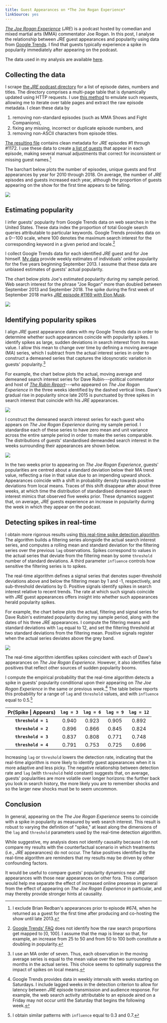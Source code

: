 ```yaml
---
title: Guest Appearances on *The Joe Rogan Experience*
linkSource: yes
---
```


[*The Joe Rogan Experience*](https://www.joerogan.com/#jre-section) (*JRE*) is a podcast hosted by comedian and mixed martial arts (MMA) commentator Joe Rogan.
In this post, I analyse the relationship between *JRE* guest appearances and popularity using data from [Google Trends](https://trends.google.com/trends).
I find that guests typically experience a spike in popularity immediately after appearing on the podcast.

The data used in my analysis are available [here](https://github.com/bldavies/jre-guests).

## Collecting the data

I scrape [the *JRE* podcast directory](http://podcasts.joerogan.net) for a list of episode dates, numbers and titles.
The directory comprises a multi-page table that is dynamically updated using HTTP requests.
I use [this method](https://stackoverflow.com/a/46311833) to emulate such requests, allowing me to iterate over table pages and extract the raw episode metadata.
I clean these data by 

1. removing non-standard episodes (such as MMA Shows and Fight Companions),
2. fixing any missing, incorrect or duplicate episode numbers, and
3. removing non-ASCII characters from episode titles.

[The resulting file](https://github.com/bldavies/jre-guests/blob/master/data/episodes.csv) contains clean metadata for *JRE* episodes #1 through #1172.
I use these data to create [a list of guests](https://github.com/bldavies/jre-guests/blob/master/data/guests.csv) that appear in each episode, making several manual adjustments that correct for inconsistent or missing guest names.[^redban]

The barchart below plots the number of episodes, unique guests and first appearances by year for 2010 through 2018.
On average, the number of *JRE* episodes and guests increased each year, although the proportion of guests appearing on the show for the first time appears to be falling.

![](figures/annual-counts-1.svg)

## Estimating popularity

I infer guests' popularity from Google Trends data on web searches in the United States.
These data index the proportion of total Google search queries attributable to particular keywords.
Google Trends provides data on a 0--100 scale, where 100 denotes the maximum search interest for the corresponding keyword in a given period and locale.[^trends-map]

I collect Google Trends data for each identified *JRE* guest and for Joe himself.
[My data](https://github.com/bldavies/jre-guests/blob/master/data/popularity.csv) provide weekly estimates of individuals' online popularity for the five years beginning September 2013.
I assume that these data are unbiased estimates of guests' actual popularity.

The chart below plots Joe's estimated popularity during my sample period.
Web search interest for the phrase "Joe Rogan" more than doubled between September 2013 and September 2018.
The spike during the first week of September 2018 marks [*JRE* episode #1169 with Elon Musk](https://www.youtube.com/watch?v=ycPr5-27vSI).

![](figures/joe-rogan-popularity-1.svg)

## Identifying popularity spikes

I align *JRE* guest appearance dates with my Google Trends data in order to determine whether such appearances coincide with popularity spikes.
I identify spikes as large, sudden deviations in search interest from its mean value.
I allow this mean to change over time by defining a moving average (MA) series, which I subtract from the actual interest series in order to construct a demeaned series that captures the idosyncratic variation in guests' popularity.[^ma-order]

For example, the chart below plots the actual, moving average and demeaned search interest series for Dave Rubin---political commentator and host of [*The Rubin Report*](https://www.rubinreport.com)---who appeared on *The Joe Rogan Experience* in the three weeks identified by the dashed vertical lines.
Dave's gradual rise in popularity since late 2015 is punctuated by three spikes in search interest that coincide with his *JRE* appearances.

![](figures/dave-rubin-popularity-1.svg)

I construct the demeaned search interest series for each guest who appears on *The Joe Rogan Experience* during my sample period.
I standardise each of these series to have zero mean and unit variance across the entire sample period in order to make the series comparable.
The distributions of guests' standardised demeanded search interest in the weeks surrounding their appearances are shown below.

![](figures/densities-1.svg)

In the two weeks prior to appearing on *The Joe Rogan Experience*, guests' popularities are centred about a standard deviation below their MA trend value, reflecting a rise in that value due to an impending upward shock.
Appearances coincide with a shift in probability density towards positive deviations from local means.
Traces of this shift disappear after about three weeks, at which time the distribution of standardised demeaned search interest mimics that observed five weeks prior.
These dynamics suggest that, on average, *JRE* guests experience an increase in popularity during the week in which they appear on the podcast.

## Detecting spikes in real-time

I obtain more rigorous results using [this real-time spike detection algorithm](https://stackoverflow.com/questions/22583391/peak-signal-detection-in-realtime-timeseries-data/22640362#22640362).
The algorithm builds a filtering series alongside the actual search interest series, and computes a rolling mean and standard deviation for the filtering series over the previous `lag` observations.
Spikes correspond to values in the actual series that deviate from the filtering mean by some `threshold` number of standard deviations.
A third parameter `influence` controls how sensitive the filtering series is to spikes.

The real-time algorithm defines a signal series that denotes super-threshold deviations above and below the filtering mean by 1 and -1, respectively, and sub-threshold deviations by 0.
Positive signals identify spikes in search interest relative to recent trends.
The rate at which such signals coincide with *JRE* guest appearances offers insight into whether such appearances herald popularity spikes.

For example, the chart below plots the actual, filtering and signal series for Dave Rubin's estimated popularity during my sample period, along with the dates of his three *JRE* appearances.
I compute the filtering means and standard deviations with `lag` equal to 12, and set the filtering threshold at two standard deviations from the filtering mean.
Positive signals register when the actual series deviates above the grey band.

![](figures/dave-rubin-signal-1.svg)

The real-time algorithm identifies spikes coincident with each of Dave's appearances on *The Joe Rogan Experience*.
However, it also identifies false positives that reflect other sources of sudden popularity booms.

I compute the empirical probability that the real-time algorithm detects a spike in guests' popularity conditional upon their appearing on *The Joe Rogan Experience* in the same or previous week.[^lagged-signal]
The table below reports this probability for a range of `lag` and `threshold` values, and with `influence` equal to 0.5.[^influence-choice]

| Pr(Spike &#124; Appears) | `lag = 3` | `lag = 6` | `lag = 9` | `lag = 12` |
|:------------------------:|:---------:|:---------:|:---------:|:----------:|
|   **`threshold = 1`**    |   0.940   |   0.923   |   0.905   |   0.892    |
|   **`threshold = 2`**    |   0.896   |   0.866   |   0.845   |   0.824    |
|   **`threshold = 3`**    |   0.837   |   0.808   |   0.771   |   0.748    |
|   **`threshold = 4`**    |   0.791   |   0.753   |   0.725   |   0.696    |

Increasing `lag` or `threshold` lowers the detection rate, indicating that the real-time algorithm is more likely to identify guest appearances when it is more adaptive and less picky.
The negative relationship between detection rate and `lag` (with `threshold` held constant) suggests that, on average, guests' popularities are more volatile over longer horizons: the further back you look in search history, the more likely you are to remember shocks and so the larger new shocks must be to seem uncommon.

## Conclusion

In general, appearing on the *The Joe Rogan Experience* seems to coincide with a spike in popularity as measured by web search interest.
This result is robust to varying the definition of "spike," at least along the dimensions of the `lag` and `threshold` parameters used by the real-time detection algorithm.

While suggestive, my analysis does not identify causality because I do not compare my results with the counterfactual scenario in which treatments (i.e., *JRE* appearances) do not occur.
The false positives identified by the real-time algorithm are reminders that my results may be driven by other confounding factors.

It would be useful to compare guests' popularity dynamics near *JRE* appearances with those near appearances on other fora.
This comparison would help me separate the effect of increased online presense in general from the effect of appearing on *The Joe Rogan Experience* in particular, and may thereby provide stronger hints at causality.

[^redban]: I exclude Brian Redban's appearances prior to episode #674, when he returned as a guest for the first time after producing and co-hosting the show until late 2013.

[^trends-map]: [Google Trends' FAQ](https://support.google.com/trends/answer/4365533?hl=en&ref_topic=6248052) does not identify how the raw search proportions get mapped to [0, 100]. I assume that the map is linear so that, for example, an increase from 25 to 50 and from 50 to 100 both constitute a doubling in popularity.

[^ma-order]: I use an MA order of seven. Thus, each observation in the moving average series is equal to the mean value over the two surrounding months in the actual series. This choice seems to optimally suppress the impact of spikes on local means.

[^lagged-signal]: Google Trends provides data in weekly intervals with weeks starting on Saturdays. I include lagged weeks in the detection criterion to allow for latency between *JRE* episode transmission and audience response. For example, the web search activity attributable to an episode aired on a Friday may not occur until the Saturday that begins the following week.

[^influence-choice]: I obtain similar patterns with `influence` equal to 0.3 and 0.7.
